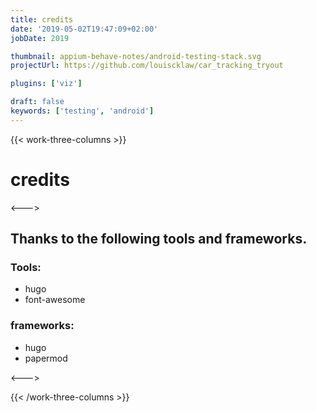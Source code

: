 ```yaml
---
title: credits
date: '2019-05-02T19:47:09+02:00'
jobDate: 2019

thumbnail: appium-behave-notes/android-testing-stack.svg
projectUrl: https://github.com/louiscklaw/car_tracking_tryout

plugins: ['viz']

draft: false
keywords: ['testing', 'android']
---
```


{{< work-three-columns >}}

  <!-- begin columns block -->

# credits

<---> <!-- magic separator, between columns -->

## Thanks to the following tools and frameworks.

### Tools:

- hugo
- font-awesome

### frameworks:

- hugo
- papermod

<---> <!-- magic separator, between columns -->

  <!-- end columns block -->

{{< /work-three-columns >}}
